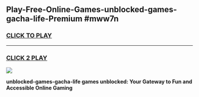 
## Play-Free-Online-Games-unblocked-games-gacha-life-Premium #mww7n
<h3>
<a href="https://premium.freeplayer.one?title=unblocked-games-gacha-life&ref=8M">CLICK TO PLAY</a></h3>
<hr>

<h3>
<a href="https://premium.freeplayer.one?title=unblocked-games-gacha-life&ref=8M">CLICK 2 PLAY</a>
  
</h3>

<a href="https://premium.freeplayer.one?title=unblocked-games-gacha-life&ref=8M"><img src="https://clearcache.store/games.png"></a>


**unblocked-games-gacha-life games unblocked: Your Gateway to Fun and Accessible Online Gaming**
